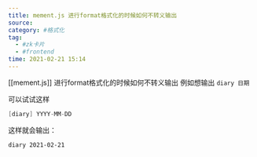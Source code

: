 ```yaml
---
title: mement.js 进行format格式化的时候如何不转义输出
source:
category: #格式化
tag: 
  - #zk卡片 
  - #frontend
time: 2021-02-21 15:14
---
```



[[mement.js]] 进行format格式化的时候如何不转义输出
例如想输出 `diary 日期`

可以试试这样
```java
[diary] YYYY-MM-DD
```

这样就会输出：
```
diary 2021-02-21
```

